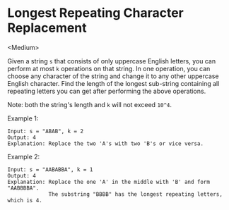 # Longest Repeating Character Replacement

\<Medium>

Given a string `s` that consists of only uppercase English letters, you can
perform at most `k` operations on that string. In one operation, you can choose
any character of the string and change it to any other uppercase English
character. Find the length of the longest sub-string containing all repeating
letters you can get after performing the above operations.

Note: both the string's length and `k` will not exceed `10^4`.

Example 1:
```
Input: s = "ABAB", k = 2
Output: 4
Explanation: Replace the two 'A's with two 'B's or vice versa.
```

Example 2:
```
Input: s = "AABABBA", k = 1
Output: 4
Explanation: Replace the one 'A' in the middle with 'B' and form "AABBBBA".
             The substring "BBBB" has the longest repeating letters, which is 4.
```
